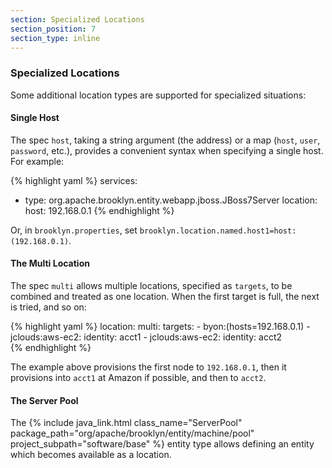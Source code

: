 ```yaml
---
section: Specialized Locations
section_position: 7
section_type: inline
---
```


### Specialized Locations

Some additional location types are supported for specialized situations:

#### Single Host

The spec `host`, taking a string argument (the address) or a map (`host`, `user`, `password`, etc.),
provides a convenient syntax when specifying a single host.
For example:

{% highlight yaml %}
services:
- type: org.apache.brooklyn.entity.webapp.jboss.JBoss7Server 
  location:
    host: 192.168.0.1
{% endhighlight %}

Or, in `brooklyn.properties`, set `brooklyn.location.named.host1=host:(192.168.0.1)`.


#### The Multi Location

The spec `multi` allows multiple locations, specified as `targets`,
to be combined and treated as one location.
When the first target is full, the next is tried, and so on:

{% highlight yaml %}
location:
  multi:
    targets:
    - byon:(hosts=192.168.0.1)
    - jclouds:aws-ec2:
      identity: acct1
    - jclouds:aws-ec2:
      identity: acct2      
{% endhighlight %}

The example above provisions the first node to `192.168.0.1`,
then it provisions into `acct1` at Amazon if possible,
and then to `acct2`.



#### The Server Pool

The {% include java_link.html class_name="ServerPool" package_path="org/apache/brooklyn/entity/machine/pool" project_subpath="software/base" %}
entity type allows defining an entity which becomes available as a location.

